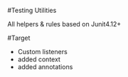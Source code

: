 #Testing Utilities

All helpers & rules based on Junit4.12+

#Target 
- Custom listeners
- added context
- added annotations
